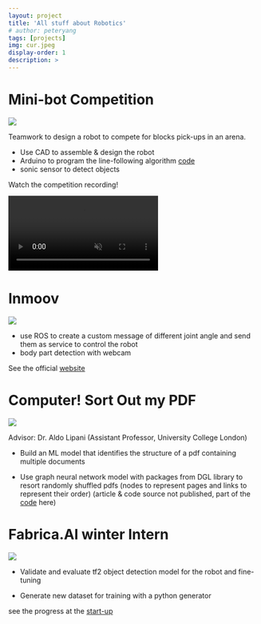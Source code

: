 ```yaml
---
layout: project
title: 'All stuff about Robotics'
# author: peteryang
tags: [projects]
img: cur.jpeg
display-order: 1
description: >
---
```


# Mini-bot Competition

![](/public/img/cur.jpeg)

Teamwork to design a robot to compete for blocks pick-ups in an arena. 

- Use CAD to assemble & design the robot
- Arduino to program the line-following algorithm [code](https://github.com/AprilSweettooth/mini_bots)
- sonic sensor to detect objects

Watch the competition recording!

<video muted playsinline>
  <source src="/public/video/mini_bot.mp4" type="video/mp4">
</video>


# Inmoov

![](/public/img/inmoov.png)

- use ROS to create a custom message of different joint angle and send them as service to control the robot
- body part detection with webcam

See the official [website](https://curobotics.soc.srcf.net/projects/inmoov-humanoid/)

# Computer! Sort Out my PDF

![](/public/img/gnn.jpg)

Advisor: Dr. Aldo Lipani (Assistant Professor, University College London)

- Build an ML model that identifies the structure of a pdf containing multiple documents

- Use graph neural network model with packages from DGL library to resort randomly shuffled pdfs (nodes to
represent pages and links to represent their order) (article & code source not published, part of the [code](https://www.kaggle.com/code/peterys/extended-pdf-segmentation-using-gnn/notebook) here)

# Fabrica.AI winter Intern

![](/public/img/fabrica.jpg)

- Validate and evaluate tf2 object detection model for the robot and fine-tuning

- Generate new dataset for training with a python generator

see the progress at the [start-up](https://www.fabrica.ai/)